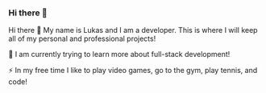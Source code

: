 ### Hi there 👋
Hi there
👋 My name is Lukas and I am a developer. This is where I will keep all of my personal and professional projects!

🔭 I am currently trying to learn more about full-stack development!

⚡ In my free time I like to play video games, go to the gym, play tennis, and code!

